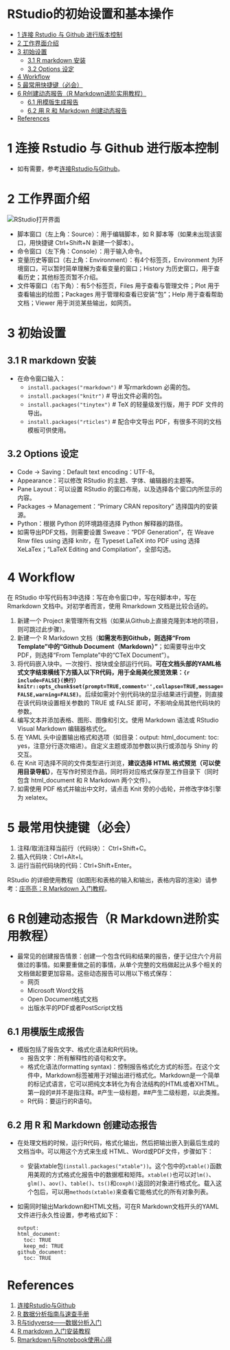 RStudio的初始设置和基本操作
================

- <a href="#1-连接-rstudio-与-github-进行版本控制"
  id="toc-1-连接-rstudio-与-github-进行版本控制">1 连接 Rstudio 与 Github
  进行版本控制</a>
- <a href="#2-工作界面介绍" id="toc-2-工作界面介绍">2 工作界面介绍</a>
- <a href="#3-初始设置" id="toc-3-初始设置">3 初始设置</a>
  - <a href="#31-r-markdown-安装" id="toc-31-r-markdown-安装">3.1 R markdown
    安装</a>
  - <a href="#32-options-设定" id="toc-32-options-设定">3.2 Options 设定</a>
- <a href="#4-workflow" id="toc-4-workflow">4 Workflow</a>
- <a href="#5-最常用快捷键必会" id="toc-5-最常用快捷键必会">5
  最常用快捷键（必会）</a>
- <a href="#6-r创建动态报告r-markdown进阶实用教程"
  id="toc-6-r创建动态报告r-markdown进阶实用教程">6 R创建动态报告（R
  Markdown进阶实用教程）</a>
  - <a href="#61-用模版生成报告" id="toc-61-用模版生成报告">6.1
    用模版生成报告</a>
  - <a href="#62-用-r-和-markdown-创建动态报告"
    id="toc-62-用-r-和-markdown-创建动态报告">6.2 用 R 和 Markdown
    创建动态报告</a>
- <a href="#references" id="toc-references">References</a>

# 1 连接 Rstudio 与 Github 进行版本控制

- 如有需要，参考[连接Rstudio与Github](http://afarx.com/2018/02/26/Rstudio-Github/)。

# 2 工作界面介绍

![RStudio打开界面](https://bookdown.org/xiao/RAnalysisBook/RstudioDesk_mark.png)

- 脚本窗口（左上角：Source）：用于编辑脚本，如 R
  脚本等（如果未出现该窗口，用快捷键 Ctrl+Shift+N 新建一个脚本）。
- 命令窗口（左下角：Console）：用于输入命令。
- 变量历史等窗口（右上角：Environment）：有4个标签页，Environment
  为环境窗口，可以暂时简单理解为查看变量的窗口；History
  为历史窗口，用于查看历史；其他标签页暂不介绍。
- 文件等窗口（右下角）：有5个标签页，Files 用于查看与管理文件；Plot
  用于查看输出的绘图；Packages 用于管理和查看已安装“包”；Help
  用于查看帮助文档；Viewer 用于浏览某些输出，如网页。

# 3 初始设置

## 3.1 R markdown 安装

- 在命令窗口输入：
  - `install.packages("rmarkdown")` \# 写rmarkdown 必需的包。
  - `install.packages("knitr")` \# 导出文件必需的包。
  - `install.packages("tinytex")` \# TeX 的轻量级发行版，用于 PDF
    文件的导出。
  - `install.packages("rticles")` \# 配合中文导出
    PDF，有很多不同的文档模板可供使用。

## 3.2 Options 设定

- Code -\> Saving：Default text encoding：UTF-8。
- Appearance：可以修改 RStudio 的主题、字体、编辑器的主题等。
- Pane Layout：可以设置 RStudio
  的窗口布局，以及选择各个窗口内所显示的内容。
- Packages -\> Management：“Primary CRAN repository” 选择国内的安装源。
- Python：根据 Python 的环境路径选择 Python 解释器的路径。
- 如需导出PDF文档，则需要设置 Sweave：“PDF Generation”，在 Weave Rnw
  files using 选择 knitr，在 Typeset LaTeX into PDF using 选择
  XeLaTex；“LaTeX Editing and Compilation”，全部勾选。

# 4 Workflow

在 RStudio 中写代码有3中选择：写在命令窗口中，写在R脚本中，写在
Rmarkdown 文档中。对初学者而言，使用 Rmarkdown 文档是比较合适的。

1.  新建一个 Project
    来管理所有文档（如果从Github上直接克隆到本地的项目，则可跳过此步骤）。
2.  新建一个 R Markdown 文档（**如需发布到Github，则选择“From
    Template”中的“Github Document（Markdown）”**；如需要导出中文
    PDF，则选择“From Template”中的“CTeX Document”）。
3.  将代码嵌入块中。一次按行、按块或全部运行代码。**可在文档头部的YAML格式文字结束横线下方插入以下R代码，用于全局美化预览效果：`{r include=FALSE}(换行）knitr::opts_chunk$set(prompt=TRUE,comment='',collapse=TRUE,message=FALSE,warning=FALSE)`**。后续如需对个别代码块的显示结果进行调整，则直接在该代码块设置相关参数的
    TRUE 或 FALSE 即可，不影响全局其他代码块的参数。
4.  编写文本并添加表格、图形、图像和引文。使用 Markdown 语法或 RStudio
    Visual Markdown 编辑器格式化。
5.  在 YAML 头中设置输出格式和选项（如目录：output: html_document: toc:
    yes，注意分行逐次缩进）。自定义主题或添加参数以执行或添加与 Shiny
    的交互。
6.  在 Knit 可选择不同的文件类型进行浏览，**建议选择 HTML
    格式预览（可以使用目录导航）**，在写作时预览作品，同时将对应格式保存至工作目录下（同时包含
    html_document 和 R Markdown 两个文件）。
7.  如需使用 PDF 格式并输出中文时，请点击 Knit
    旁的小齿轮，并修改字体引擎为 xelatex。

# 5 最常用快捷键（必会）

1.  注释/取消注释当前行（代码块）： Ctrl+Shift+C。
2.  插入代码块：Ctrl+Alt+I。
3.  运行当前代码块的代码：Ctrl+Shift+Enter。

RStudio
的详细使用教程（如图形和表格的输入和输出，表格内容的渲染）请参考：[庄亮亮：R
Markdown 入门教程](https://cosx.org/2021/04/rmarkdown-introduction/)。

# 6 R创建动态报告（R Markdown进阶实用教程）

- 最常见的创建报告情景：创建一个包含代码和结果的报告，便于记住六个月前做过的事情。如果要重做之前的事情，从单个完整的文档做起比从多个相关的文档做起要更加容易。这些动态报告可以用以下格式保存：
  - 网页
  - Microsoft Word文档
  - Open Document格式文档
  - 出版水平的PDF或者PostScript文档

## 6.1 用模版生成报告

- 模版包括了报告文字、格式化语法和R代码块。
  - 报告文字：所有解释性的语句和文字。
  - 格式化语法(formatting
    syntax)：控制报告格式化方式的标签。在这个文件中，Markdown标签被用于对输出进行格式化。Markdown是一个简单的标记式语言，它可以把纯文本转化为有合法结构的HTML或者XHTML。第一段的#并不是指注释。#产生一级标题，##产生二级标题，以此类推。
  - R代码：要运行的R语句。

## 6.2 用 R 和 Markdown 创建动态报告

- 在处理文档的时候，运行R代码，格式化输出，然后把输出嵌入到最后生成的文档当中。可以用这个方式来生成
  HTML、Word或PDF文件，步骤如下：

  - 安装xtable包`(install.packages("xtable"))`。这个包中的`xtable()`函数用美观的方式格式化报告中的数据框和矩阵。`xtable()`也可以对`lm()`、`glm()`、`aov()`、`table()`、`ts()`和`coxph()`返回的对象进行格式化。载入这个包后，可以用`methods(xtable)`来查看它能格式化的所有对象列表。

- 如需同时输出Markdown和HTML文档，可在R
  Markdown文档开头的YAML文件进行永久性设置，参考格式如下：

      output:
      html_document:
        toc: TRUE
        keep_md: TRUE
      github_document:
        toc: TRUE

# References

1.  [连接Rstudio与Github](http://afarx.com/2018/02/26/Rstudio-Github/)
2.  [R 数据分析指南与速查手册](https://bookdown.org/xiao/RAnalysisBook/)
3.  [R与tidyverse——数据分析入门](https://tshi.page/r-and-tidyverse-book/index.html)
4.  [R markdown 入门安装教程](https://www.jianshu.com/p/4fa7c107fe9c)
5.  [Rmarkdown与Rnotebook使用心得](https://blog.csdn.net/qq_41437512/article/details/107094265)
